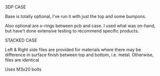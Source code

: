 3DP CASE

Base is totally optional, I've run it with just the top and some bumpons.

Also optional are o-rings between pcb and case. I used what was on-hand, but have't done extensive testing to recommend specific products.

STACKED CASE

Left & Right side files are provided for materials where there may be difference in surface finish between top and bottom, i.e. metal. Otherwise, files are identical

Uses M3x20 bolts
